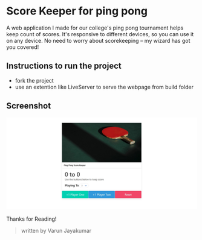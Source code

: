 # Score Keeper for ping pong

A web application I made for our college's ping pong tournament helps keep count of scores. It's responsive to different devices, so you can use it on any device. No need to worry about scorekeeping – my wizard has got you covered!

## Instructions to run the project

- fork the project
- use an extention like LiveServer to serve the webpage from build folder

## Screenshot

![mainPage](https://github.com/varun-jayakumar/plain-score-keeper/blob/main/screenshots/mainPage.jpg?raw=true)

Thanks for Reading!

> written by Varun Jayakumar
